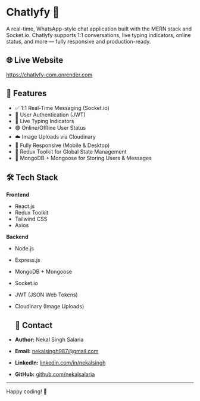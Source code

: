 # Chatlyfy 💬  
A real-time, WhatsApp-style chat application built with the MERN stack and Socket.io. Chatlyfy supports 1:1 conversations, live typing indicators, online status, and more — fully responsive and production-ready.

## 🌐 Live Website

https://chatlyfy-com.onrender.com

## 🚀 Features

- ✅ 1:1 Real-Time Messaging (Socket.io)
- 🔐 User Authentication (JWT)
- 💬 Live Typing Indicators
- 🟢 Online/Offline User Status
- ☁️ Image Uploads via Cloudinary
- 📱 Fully Responsive (Mobile & Desktop)
- 🔄 Redux Toolkit for Global State Management
- 📁 MongoDB + Mongoose for Storing Users & Messages

## 🛠️ Tech Stack

**Frontend**  
- React.js  
- Redux Toolkit  
- Tailwind CSS  
- Axios

**Backend**  
- Node.js  
- Express.js  
- MongoDB + Mongoose  
- Socket.io  
- JWT (JSON Web Tokens)  
- Cloudinary (Image Uploads)

  ## 📧 Contact

- **Author:** Nekal Singh Salaria
- **Email:** [nekalsingh987@gmail.com](mailto:nekalsingh987@gmail.com)
- **LinkedIn:** [linkedin.com/in/nekalsingh](https://www.linkedin.com/in/nekalsingh)
- **GitHub:** [github.com/nekalsalaria](https://github.com/nekalsalaria/nekalsalaria)

---

Happy coding! 🚀
